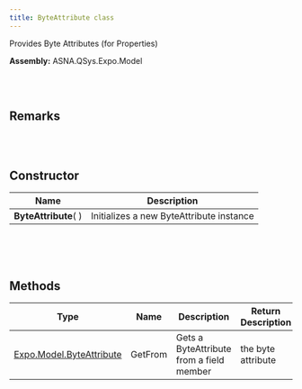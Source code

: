 ```yaml
---
title: ByteAttribute class
---
```


Provides Byte Attributes (for Properties)

**Assembly:** ASNA.QSys.Expo.Model

<br>
<br>

## Remarks

<br>
<br>

## Constructor

| Name |  Description 
| --- | --- 
| **ByteAttribute**(  ) | Initializes a new ByteAttribute instance

<br>

<br>
<br>

## Methods

| Type | Name | Description | Return Description 
| --- | --- | --- | --- 
| [Expo.Model.ByteAttribute](/reference/asna-qsys-expo/expo-model/byte-attribute.html) | GetFrom | Gets a ByteAttribute from a field member | the byte attribute

<br>
<br>

